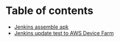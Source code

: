 # Table of contents

* [Jenkins assemble apk](README.md)
* [Jenkins update test to AWS Device Farm](untitled.md)

